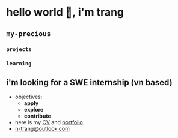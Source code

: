 # hello world 👋, i'm trang

## `my-precious`

### `projects`

### `learning`

## i'm looking for a SWE internship (vn based)
- objectives:
    - **apply** 
    - **explore** 
    - **contribute**
- here is my [CV]() and [portfolio]().
- <n-trang@outlook.com>


